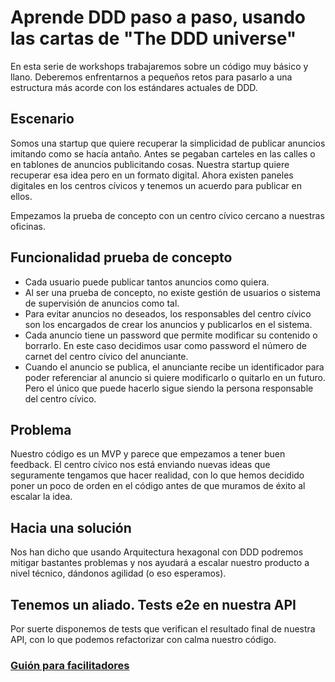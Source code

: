 # Aprende DDD paso a paso, usando las cartas de "The DDD universe"

En esta serie de workshops trabajaremos sobre un código muy básico y llano. 
Deberemos enfrentarnos a pequeños retos para pasarlo a una estructura más acorde con los estándares actuales de DDD.

## Escenario

Somos una startup que quiere recuperar la simplicidad de publicar anuncios imitando como se hacía antaño. 
Antes se pegaban carteles en las calles o en tablones de anuncios publicitando cosas. Nuestra startup quiere recuperar esa idea pero en un formato digital. Ahora existen paneles digitales en los centros cívicos y tenemos un acuerdo para publicar en ellos.

Empezamos la prueba de concepto con un centro cívico cercano a nuestras oficinas.

## Funcionalidad prueba de concepto

- Cada usuario puede publicar tantos anuncios como quiera.
- Al ser una prueba de concepto, no existe gestión de usuarios o sistema de supervisión de anuncios como tal.
- Para evitar anuncios no deseados, los responsables del centro cívico son los encargados de crear los anuncios y publicarlos en el sistema.
- Cada anuncio tiene un password que permite modificar su contenido o borrarlo. En este caso decidimos usar como password el número de carnet del centro cívico del anunciante.
- Cuando el anuncio se publica, el anunciante recibe un identificador para poder referenciar al anuncio si quiere modificarlo o quitarlo en un futuro. Pero el único que puede hacerlo sigue siendo la persona responsable del centro cívico.

## Problema
Nuestro código es un MVP y parece que empezamos a tener buen feedback. El centro cívico nos está enviando nuevas ideas que seguramente tengamos que hacer realidad, con lo que hemos decidido poner un poco de orden en el código antes de que muramos de éxito al escalar la idea.

## Hacia una solución

Nos han dicho que usando Arquitectura hexagonal con DDD podremos mitigar bastantes problemas y nos ayudará a escalar nuestro producto a nivel técnico, dándonos agilidad (o eso esperamos).

## Tenemos un aliado. Tests e2e en nuestra API

Por suerte disponemos de tests que verifican el resultado final de nuestra API, con lo que podemos refactorizar con calma nuestro código.

### [Guión para facilitadores](doc/es/refactor-a-arquitectura-hexagonal.md)
